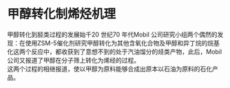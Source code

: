 # 甲醇转化制烯烃机理  
甲醇转化到胫类过程的发展始千20 世纪70 年代Mobil 公司研究小组两个偶然的发现：在使用ZSM-5催化剂研究甲醇转化为其他含氧化合物及甲醇和异丁烷的烷基化这两个反应中，都收获到了意想不到的处于汽油馏分的烃类产物，此后，Mobil公司又报道了甲醇在分子筛上转化为烯经的过程。    
这两个过程的相继报道，使以甲醇为原料能够合成出原本以石油为原料的石化产品。  
